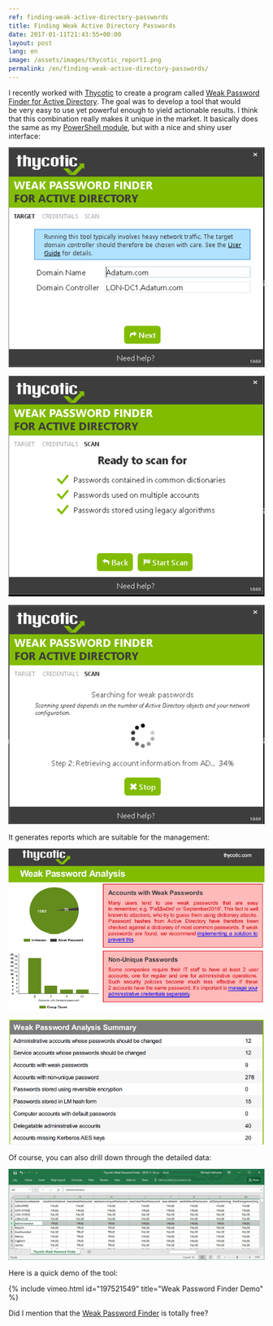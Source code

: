 ```yaml
---
ref: finding-weak-active-directory-passwords
title: Finding Weak Active Directory Passwords
date: 2017-01-11T21:43:55+00:00
layout: post
lang: en
image: /assets/images/thycotic_report1.png
permalink: /en/finding-weak-active-directory-passwords/
---
```


I recently worked with&nbsp;[Thycotic](https://thycotic.com/) to&nbsp;create a&nbsp;program called [Weak Password Finder for&nbsp;Active Directory](https://thycotic.com/solutions/free-it-tools/weak-password-finder/weak-password-finder-nvlss/). The&nbsp;goal was to&nbsp;develop a&nbsp;tool that&nbsp;would be&nbsp;very easy to&nbsp;use yet&nbsp;powerful enough to&nbsp;yield actionable results. I&nbsp;think that&nbsp;this&nbsp;combination really makes it&nbsp;unique in&nbsp;the&nbsp;market. It&nbsp;basically does the&nbsp;same as&nbsp;my [PowerShell module](/en/auditing-active-directory-password-quality/), but&nbsp;with&nbsp;a&nbsp;nice and&nbsp;shiny user interface:

![Screenshot 1](../../assets/images/scanner_screen01.png)

<!--more-->

![Screenshot 2](../../assets/images/scanner_screen03.png)

![Screenshot 3](../../assets/images/scanner_screen04.png)

It generates reports which&nbsp;are&nbsp;suitable for&nbsp;the&nbsp;management:

![Report 1](../../assets/images/thycotic_report1.png)

![Report 2](../../assets/images/thycotic_report2.png)

Of course, you can&nbsp;also drill down through the&nbsp;detailed data:

![CSV Report](../../assets/images/thycotic_spreadsheet.png)

Here is&nbsp;a&nbsp;quick demo of&nbsp;the&nbsp;tool:

{% include vimeo.html id="197521549" title="Weak Password Finder Demo" %}

Did I&nbsp;mention that&nbsp;the&nbsp;[Weak Password Finder](https://thycotic.com/solutions/free-it-tools/weak-password-finder/weak-password-finder-nvlss/) is&nbsp;totally free?

